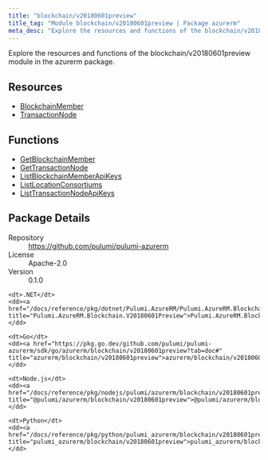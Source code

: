 ```yaml
---
title: "blockchain/v20180601preview"
title_tag: "Module blockchain/v20180601preview | Package azurerm"
meta_desc: "Explore the resources and functions of the blockchain/v20180601preview module in the azurerm package."
---
```


<!-- WARNING: this file was generated by Pulumi Docs Generator. -->
<!-- Do not edit by hand unless you're certain you know what you are doing! -->

Explore the resources and functions of the blockchain/v20180601preview module in the azurerm package.

<h2 id="resources">Resources</h2>
<ul class="api">
    <li><a href="blockchainmember" title="BlockchainMember"><span class="symbol resource"></span>BlockchainMember</a></li>
    <li><a href="transactionnode" title="TransactionNode"><span class="symbol resource"></span>TransactionNode</a></li>
</ul>

<h2 id="functions">Functions</h2>
<ul class="api">
    <li><a href="getblockchainmember" title="GetBlockchainMember"><span class="symbol function"></span>GetBlockchainMember</a></li>
    <li><a href="gettransactionnode" title="GetTransactionNode"><span class="symbol function"></span>GetTransactionNode</a></li>
    <li><a href="listblockchainmemberapikeys" title="ListBlockchainMemberApiKeys"><span class="symbol function"></span>ListBlockchainMemberApiKeys</a></li>
    <li><a href="listlocationconsortiums" title="ListLocationConsortiums"><span class="symbol function"></span>ListLocationConsortiums</a></li>
    <li><a href="listtransactionnodeapikeys" title="ListTransactionNodeApiKeys"><span class="symbol function"></span>ListTransactionNodeApiKeys</a></li>
</ul>

<h2 id="package-details">Package Details</h2>
<dl class="package-details">
	<dt>Repository</dt>
	<dd><a href="https://github.com/pulumi/pulumi-azurerm">https://github.com/pulumi/pulumi-azurerm</a></dd>
	<dt>License</dt>
	<dd>Apache-2.0</dd>
	<dt>Version</dt>
	<dd>0.1.0</dd>
</dl>



<dl class="tabular">

    <dt>.NET</dt>
    <dd><a href="/docs/reference/pkg/dotnet/Pulumi.AzureRM/Pulumi.AzureRM.Blockchain.V20180601Preview.html" title="Pulumi.AzureRM.Blockchain.V20180601Preview">Pulumi.AzureRM.Blockchain.V20180601Preview</a></dd>

    <dt>Go</dt>
    <dd><a href="https://pkg.go.dev/github.com/pulumi/pulumi-azurerm/sdk/go/azurerm/blockchain/v20180601preview?tab=doc#" title="azurerm/blockchain/v20180601preview">azurerm/blockchain/v20180601preview</a></dd>

    <dt>Node.js</dt>
    <dd><a href="/docs/reference/pkg/nodejs/pulumi/azurerm/blockchain/v20180601preview/#" title="@pulumi/azurerm/blockchain/v20180601preview">@pulumi/azurerm/blockchain/v20180601preview</a></dd>

    <dt>Python</dt>
    <dd><a href="/docs/reference/pkg/python/pulumi_azurerm/blockchain/v20180601preview" title="pulumi_azurerm/blockchain/v20180601preview">pulumi_azurerm/blockchain/v20180601preview</a></dd>

</dl>

